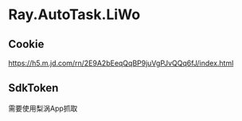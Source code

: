 # Ray.AutoTask.LiWo

## Cookie

https://h5.m.jd.com/rn/2E9A2bEeqQqBP9juVgPJvQQq6fJ/index.html

## SdkToken

需要使用梨涡App抓取
